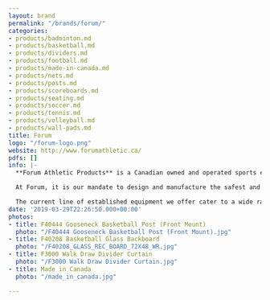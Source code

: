 ```yaml
---
layout: brand
permalink: "/brands/forum/"
categories:
- products/badminton.md
- products/basketball.md
- products/dividers.md
- products/football.md
- products/made-in-canada.md
- products/nets.md
- products/posts.md
- products/scoreboards.md
- products/seating.md
- products/soccer.md
- products/tennis.md
- products/volleyball.md
- products/wall-pads.md
title: Forum
logo: "/forum-logo.png"
website: http://www.forumathletic.ca/
pdfs: []
info: |-
  **Forum Athletic Products** is a Canadian owned and operated sports equipment manufacturer and distributor with many years of experience in the industry. We are proud to be the market leader and supplier of choice for schools, community centres and recreation facilities across Canada.

  At Forum, it is our mandate to design and manufacture the safest and highest quality athletic products at competitive prices. Our company is made up of a creative and ambitious team and we strive to set new standards. This results in the customer service level and detailed workmanship we pride ourselves on.

  The current line of established equipment we offer cater to a wide range of sports and gymnasium activities. This includes state of the art **basketball backstops**, fixed and telescopic **seating systems**, **divider curtains**, **scoreboards**, **wall padding**, **goals**, **net posts** as well as a variety of miscellaneous gymnasium products. Additionally, we welcome the opportunity to design and manufacture specialty items or customize our existing products to suit your needs.
date: '2019-03-29T22:26:50.000+00:00'
photos:
- title: F40444 Gooseneck Basketball Post (Front Mount)
  photo: "/F40444 Gooseneck Basketball Post (Front Mount).jpg"
- title: F40208 Basketball Glass Backboard
  photo: "/F40208_GLASS_REC_BOARD_72X48_WR.jpg"
- title: F3000 Walk Draw Divider Curtain
  photo: "/F3000 Walk Draw Divider Curtain.jpg"
- title: Made in Canada
  photo: "/made_in_canada.jpg"

---
```

